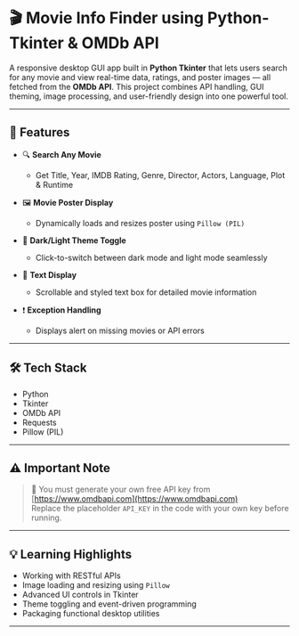 # 🎬 Movie Info Finder using Python-Tkinter & OMDb API

A responsive desktop GUI app built in **Python Tkinter** that lets users search for any movie and view real-time data, ratings, and poster images — all fetched from the **OMDb API**. This project combines API handling, GUI theming, image processing, and user-friendly design into one powerful tool.

---

## 🚀 Features

- 🔍 **Search Any Movie**  
  - Get Title, Year, IMDB Rating, Genre, Director, Actors, Language, Plot & Runtime

- 🖼️ **Movie Poster Display**  
  - Dynamically loads and resizes poster using `Pillow (PIL)`

- 🌙 **Dark/Light Theme Toggle**  
  - Click-to-switch between dark mode and light mode seamlessly

- 📜 **Text Display**  
  - Scrollable and styled text box for detailed movie information

- ❗ **Exception Handling**  
  - Displays alert on missing movies or API errors

---

## 🛠 Tech Stack

- Python  
- Tkinter  
- OMDb API  
- Requests  
- Pillow (PIL)

---

## ⚠️ Important Note

> 📌 You must generate your own free API key from [https://www.omdbapi.com](https://www.omdbapi.com)  
> Replace the placeholder `API_KEY` in the code with your own key before running.

---

## 💡 Learning Highlights

- Working with RESTful APIs  
- Image loading and resizing using `Pillow`  
- Advanced UI controls in Tkinter  
- Theme toggling and event-driven programming  
- Packaging functional desktop utilities

---
